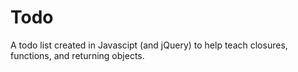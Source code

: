 # Todo
A todo list created in Javascipt (and jQuery) to help teach closures, functions, and returning objects. 
